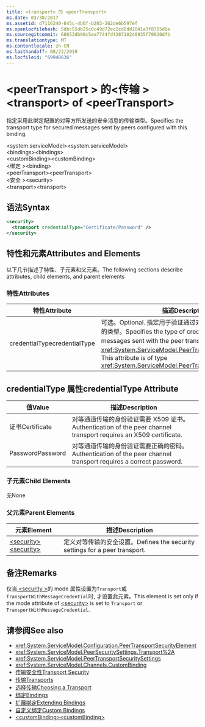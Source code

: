 ```yaml
---
title: <transport> 的 <peerTransport>
ms.date: 03/30/2017
ms.assetid: d7116240-845c-4b6f-b203-262de6b597ef
ms.openlocfilehash: 5dbc55db25c0c49d72ec2cd8dd1041a3f8705d8e
ms.sourcegitcommit: 68653db98c5ea7744fd438710248935f70020dfb
ms.translationtype: MT
ms.contentlocale: zh-CN
ms.lasthandoff: 08/22/2019
ms.locfileid: "69940636"
---
```

# <a name="transport-of-peertransport"></a><span data-ttu-id="82a4f-102">\<peerTransport > 的\<传输 ></span><span class="sxs-lookup"><span data-stu-id="82a4f-102">\<transport> of \<peerTransport></span></span>
<span data-ttu-id="82a4f-103">指定采用此绑定配置的对等方所发送的安全消息的传输类型。</span><span class="sxs-lookup"><span data-stu-id="82a4f-103">Specifies the transport type for secured messages sent by peers configured with this binding.</span></span>  
  
 <span data-ttu-id="82a4f-104">\<system.serviceModel></span><span class="sxs-lookup"><span data-stu-id="82a4f-104">\<system.serviceModel></span></span>  
<span data-ttu-id="82a4f-105">\<bindings></span><span class="sxs-lookup"><span data-stu-id="82a4f-105">\<bindings></span></span>  
<span data-ttu-id="82a4f-106">\<customBinding></span><span class="sxs-lookup"><span data-stu-id="82a4f-106">\<customBinding></span></span>  
<span data-ttu-id="82a4f-107">\<绑定 ></span><span class="sxs-lookup"><span data-stu-id="82a4f-107">\<binding></span></span>  
<span data-ttu-id="82a4f-108">\<peerTransport></span><span class="sxs-lookup"><span data-stu-id="82a4f-108">\<peerTransport></span></span>  
<span data-ttu-id="82a4f-109">\<安全 ></span><span class="sxs-lookup"><span data-stu-id="82a4f-109">\<security></span></span>  
<span data-ttu-id="82a4f-110">\<transport></span><span class="sxs-lookup"><span data-stu-id="82a4f-110">\<transport></span></span>  
  
## <a name="syntax"></a><span data-ttu-id="82a4f-111">语法</span><span class="sxs-lookup"><span data-stu-id="82a4f-111">Syntax</span></span>  
  
```xml  
<security>
  <transport credentialType="Certificate/Password" />
</security>
```  
  
## <a name="attributes-and-elements"></a><span data-ttu-id="82a4f-112">特性和元素</span><span class="sxs-lookup"><span data-stu-id="82a4f-112">Attributes and Elements</span></span>  
 <span data-ttu-id="82a4f-113">以下几节描述了特性、子元素和父元素。</span><span class="sxs-lookup"><span data-stu-id="82a4f-113">The following sections describe attributes, child elements, and parent elements</span></span>  
  
### <a name="attributes"></a><span data-ttu-id="82a4f-114">特性</span><span class="sxs-lookup"><span data-stu-id="82a4f-114">Attributes</span></span>  
  
|<span data-ttu-id="82a4f-115">特性</span><span class="sxs-lookup"><span data-stu-id="82a4f-115">Attribute</span></span>|<span data-ttu-id="82a4f-116">描述</span><span class="sxs-lookup"><span data-stu-id="82a4f-116">Description</span></span>|  
|---------------|-----------------|  
|<span data-ttu-id="82a4f-117">credentialType</span><span class="sxs-lookup"><span data-stu-id="82a4f-117">credentialType</span></span>|<span data-ttu-id="82a4f-118">可选。</span><span class="sxs-lookup"><span data-stu-id="82a4f-118">Optional.</span></span> <span data-ttu-id="82a4f-119">指定用于验证通过对等传输发送的消息的凭据的类型。</span><span class="sxs-lookup"><span data-stu-id="82a4f-119">Specifies the type of credentials used to verify messages sent with the peer transport.</span></span> <span data-ttu-id="82a4f-120">此属性的类型为 <xref:System.ServiceModel.PeerTransportCredentialType>。</span><span class="sxs-lookup"><span data-stu-id="82a4f-120">This attribute is of type <xref:System.ServiceModel.PeerTransportCredentialType>.</span></span>|  
  
## <a name="credentialtype-attribute"></a><span data-ttu-id="82a4f-121">credentialType 属性</span><span class="sxs-lookup"><span data-stu-id="82a4f-121">credentialType Attribute</span></span>  
  
|<span data-ttu-id="82a4f-122">值</span><span class="sxs-lookup"><span data-stu-id="82a4f-122">Value</span></span>|<span data-ttu-id="82a4f-123">描述</span><span class="sxs-lookup"><span data-stu-id="82a4f-123">Description</span></span>|  
|-----------|-----------------|  
|<span data-ttu-id="82a4f-124">证书</span><span class="sxs-lookup"><span data-stu-id="82a4f-124">Certificate</span></span>|<span data-ttu-id="82a4f-125">对等通道传输的身份验证需要 X509 证书。</span><span class="sxs-lookup"><span data-stu-id="82a4f-125">Authentication of the peer channel transport requires an X509 certificate.</span></span>|  
|<span data-ttu-id="82a4f-126">Password</span><span class="sxs-lookup"><span data-stu-id="82a4f-126">Password</span></span>|<span data-ttu-id="82a4f-127">对等通道传输的身份验证需要正确的密码。</span><span class="sxs-lookup"><span data-stu-id="82a4f-127">Authentication of the peer channel transport requires a correct password.</span></span>|  
  
### <a name="child-elements"></a><span data-ttu-id="82a4f-128">子元素</span><span class="sxs-lookup"><span data-stu-id="82a4f-128">Child Elements</span></span>  
 <span data-ttu-id="82a4f-129">无</span><span class="sxs-lookup"><span data-stu-id="82a4f-129">None</span></span>  
  
### <a name="parent-elements"></a><span data-ttu-id="82a4f-130">父元素</span><span class="sxs-lookup"><span data-stu-id="82a4f-130">Parent Elements</span></span>  
  
|<span data-ttu-id="82a4f-131">元素</span><span class="sxs-lookup"><span data-stu-id="82a4f-131">Element</span></span>|<span data-ttu-id="82a4f-132">描述</span><span class="sxs-lookup"><span data-stu-id="82a4f-132">Description</span></span>|  
|-------------|-----------------|  
|[<span data-ttu-id="82a4f-133">\<security></span><span class="sxs-lookup"><span data-stu-id="82a4f-133">\<security></span></span>](security-of-peertransport.md)|<span data-ttu-id="82a4f-134">定义对等传输的安全设置。</span><span class="sxs-lookup"><span data-stu-id="82a4f-134">Defines the security settings for a peer transport.</span></span>|  
  
## <a name="remarks"></a><span data-ttu-id="82a4f-135">备注</span><span class="sxs-lookup"><span data-stu-id="82a4f-135">Remarks</span></span>  
 <span data-ttu-id="82a4f-136">仅当[ \<security >](security-of-peertransport.md)的 mode 属性设置为`Transport`或`TransportWithMessageCredential`时, 才设置此元素。</span><span class="sxs-lookup"><span data-stu-id="82a4f-136">This element is set only if the mode attribute of [\<security>](security-of-peertransport.md) is set to `Transport` or `TransportWithMessageCredential`.</span></span>  
  
## <a name="see-also"></a><span data-ttu-id="82a4f-137">请参阅</span><span class="sxs-lookup"><span data-stu-id="82a4f-137">See also</span></span>

- <xref:System.ServiceModel.Configuration.PeerTransportSecurityElement>
- <xref:System.ServiceModel.PeerSecuritySettings.Transport%2A>
- <xref:System.ServiceModel.PeerTransportSecuritySettings>
- <xref:System.ServiceModel.Channels.CustomBinding>
- [<span data-ttu-id="82a4f-138">传输安全性</span><span class="sxs-lookup"><span data-stu-id="82a4f-138">Transport Security</span></span>](../../../wcf/feature-details/transport-security.md)
- [<span data-ttu-id="82a4f-139">传输</span><span class="sxs-lookup"><span data-stu-id="82a4f-139">Transports</span></span>](../../../wcf/feature-details/transports.md)
- [<span data-ttu-id="82a4f-140">选择传输</span><span class="sxs-lookup"><span data-stu-id="82a4f-140">Choosing a Transport</span></span>](../../../wcf/feature-details/choosing-a-transport.md)
- [<span data-ttu-id="82a4f-141">绑定</span><span class="sxs-lookup"><span data-stu-id="82a4f-141">Bindings</span></span>](../../../wcf/bindings.md)
- [<span data-ttu-id="82a4f-142">扩展绑定</span><span class="sxs-lookup"><span data-stu-id="82a4f-142">Extending Bindings</span></span>](../../../wcf/extending/extending-bindings.md)
- [<span data-ttu-id="82a4f-143">自定义绑定</span><span class="sxs-lookup"><span data-stu-id="82a4f-143">Custom Bindings</span></span>](../../../wcf/extending/custom-bindings.md)
- [<span data-ttu-id="82a4f-144">\<customBinding></span><span class="sxs-lookup"><span data-stu-id="82a4f-144">\<customBinding></span></span>](custombinding.md)
